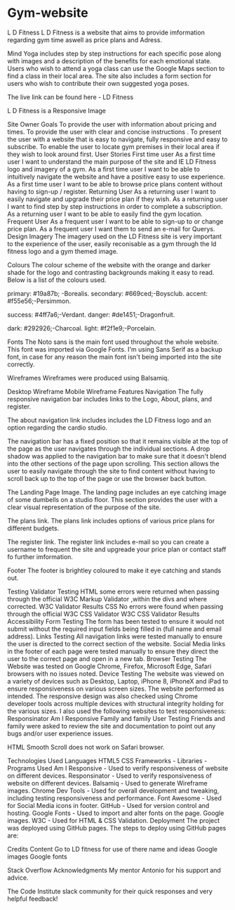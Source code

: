 # Gym-website
L D Fitness
L D Fitness is a website that aims to provide imformation regarding gym time aswell as price plans and Adress.

Mind Yoga includes step by step instructions for each specific pose along with images and a description of the benefits for each emotional state. Users who wish to attend a yoga class can use the Google Maps section to find a class in their local area. The site also includes a form section for users who wish to contribute their own suggested yoga poses.

The live link can be found here - LD Fitness

L D Fitness is a  Responsive Image

Site Owner Goals
To provide the user with information about pricing and times.
To provide the user with clear and concise instructions .
To present the user with a website that is easy to navigate, fully responsive and easy to subscribe.
To enable the user to locate gym premises in their local area if they wish to look around first.
User Stories
First time user
As a first time user I want to understand the main purpose of the site and IE LD Fitness logo and imagery of a gym. 
As a first time user I want to be able to intuitively navigate the website and have a positive easy to use experience.
As a first time user I want to be able to browse price plans content without having to sign-up / register.
Returning User
As a returning user I want to easily navigate and upgrade their price plan if they wish.
As a returning user I want to find step by step instructions in order to complete a subscription.
As a returning user I want to be able to easily find the gym location.
Frequent User
As a frequent user I want to be able to sign-up to or change price plan.
As a frequent user I want them to send an e-mail for Querys.
Design
Imagery
The imagery used on the LD Fitness site is very important to the experience of the user, easily reconisable as a gym through the ld fitness logo and a gym themed image.

Colours
The colour scheme of the website with the orange and darker shade for the logo and contrasting backgrounds making it easy to read.
Below is a list of the colours used.

 primary: #19a87b; -Borealis.
 secondary: #669ced;-Boysclub. 
 accent: #f55e56;-Persimmon.

 success: #4ff7a6;-Verdant.
 danger: #de1451;-Dragonfruit.

 dark: #292926;-Charcoal.
 light: #f2f1e9;-Porcelain.

Fonts
The Noto sans is the main font used throughout the whole website. This font was imported via Google Fonts. I'm using Sans Serif as a backup font, in case for any reason the main font isn't being imported into the site correctly.

Wireframes
Wireframes were produced using Balsamiq.

Desktop Wireframe
Mobile Wireframe
Features
Navigation
The fully responsive navigation bar includes links to the Logo, About, plans, and register.

The about navigation link includes includes the LD Fitness logo and an option regarding the cardio studio.

The navigation bar has a fixed position so that it remains visible at the top of the page as the user navigates through the individual sections.
A drop shadow was applied to the navigation bar to make sure that it doesn't blend into the other sections of the page upon scrolling.
This section allows the user to easily navigate through the site to find content without having to scroll back up to the top of the page or use the browser back button.

The Landing Page Image.
The landing page includes an eye catching image of some dumbells on a studio floor.
This section provides the user with a clear visual representation of the purpose of the site.

The plans link.
The plans link includes options of various price plans for different budgets.

The register link.
The register link includes e-mail so you can create a username to frequent the site and upgreade your price plan or contact staff fo further imformation.

Footer
The footer is brightley coloured to make it eye catching and stands out.

Testing
Validator Testing
HTML
some errors were returned when passing through the official W3C Markup Validator ,within the divs and where corrected.
W3C Validator Results
CSS
No errors were found when passing through the official W3C CSS Validator
W3C CSS Validator Results
Accessibility
Form Testing
The form has been tested to ensure it would not submit without the required input fields being filled in (full name and email address).
Links Testing
All navigation links were tested manually to ensure the user is directed to the correct section of the website.
Social Media links in the footer of each page were tested manually to ensure they direct the user to the correct page and open in a new tab.
Browser Testing
The Website was tested on Google Chrome, Firefox, Microsoft Edge, Safari browsers with no issues noted.
Device Testing
The website was viewed on a variety of devices such as Desktop, Laptop, iPhone 8, iPhoneX and iPad to ensure responsiveness on various screen sizes. The website performed as intended. The responsive design was also checked using Chrome developer tools across multiple devices with structural integrity holding for the various sizes.
I also used the following websites to test responsiveness:
Responsinator
Am I Responsive
Family and family User Testing
Friends and family were asked to review the site and documentation to point out any bugs and/or user experience issues.

HTML Smooth Scroll does not work on Safari browser.

Technologies Used
Languages
HTML5
CSS
Frameworks - Libraries - Programs Used
Am I Responsive - Used to verify responsiveness of website on different devices.
Responsinator - Used to verify responsiveness of website on different devices.
Balsamiq - Used to generate Wireframe images.
Chrome Dev Tools - Used for overall development and tweaking, including testing responsiveness and performance.
Font Awesome - Used for Social Media icons in footer.
GitHub - Used for version control and hosting.
Google Fonts - Used to import and alter fonts on the page.
Google images.
W3C - Used for HTML & CSS Validation.
Deployment
The project was deployed using GitHub pages. The steps to deploy using GitHub pages are:

Credits
Content
Go to LD fitness for use of there name and ideas
Google images
Google fonts

Stack Overflow
Acknowledgments
My mentor Antonio for his support and advice.

The Code Institute slack community for their quick responses and very helpful feedback!




